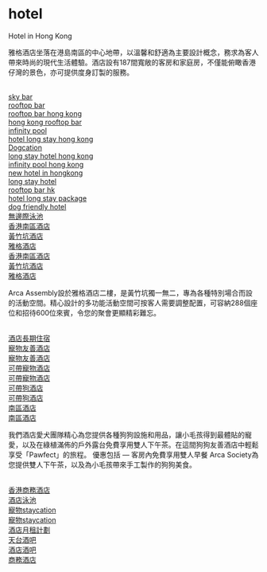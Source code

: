 # hotel
Hotel in Hong Kong 

雅格酒店坐落在港島南區的中心地帶，以溫馨和舒適為主要設計概念，務求為客人帶來時尚的現代生活體驗。酒店設有187間寬敞的客房和家庭房，不僅能俯瞰香港仔灣的景色，亦可提供度身訂製的服務。

<br><a href="https://www.thearca.com/restaurant/sky/">sky bar</a>
<br><a href="https://www.thearca.com/restaurant/sky/">rooftop bar</a>
<br><a href="https://www.thearca.com/restaurant/sky/">rooftop bar hong kong</a>
<br><a href="https://www.thearca.com/restaurant/sky/">hong kong rooftop bar</a>
<br><a href="https://www.thearca.com/facility/pool/">infinity pool</a>
<br><a href="https://www.thearca.com/offer/long-stay-package/">hotel long stay hong kong</a>
<br><a href="https://www.thearca.com/offer/pawfertcation/">Dogcation</a>
<br><a href="https://www.thearca.com/offer/long-stay-package/">long stay hotel hong kong</a>
<br><a href="https://www.thearca.com/facility/pool/">infinity pool hong kong</a>
<br><a href="https://www.thearca.com/">new hotel in hongkong</a>
<br><a href="https://www.thearca.com/offer/long-stay-package/">long stay hotel</a>
<br><a href="https://www.thearca.com/restaurant/sky/">rooftop bar hk</a>
<br><a href="https://www.thearca.com/offer/long-stay-package/">hotel long stay package</a>
<br><a href="https://www.thearca.com/facility/dogs/">dog friendly hotel</a>
<br><a href="https://www.thearca.com/zh/facility/%E7%84%A1%E9%82%8A%E9%9A%9B%E6%B3%B3%E6%B1%A0/">無邊際泳池</a>
<br><a href="https://www.thearca.com/zh/%E9%97%9C%E6%96%BC%E6%88%91%E5%80%91/">香港南區酒店</a>
<br><a href="https://www.thearca.com/zh/%E9%97%9C%E6%96%BC%E6%88%91%E5%80%91/">黃竹坑酒店</a>
<br><a href="https://www.thearca.com/zh/%E9%97%9C%E6%96%BC%E6%88%91%E5%80%91/">雅格酒店</a>
<br><a href="https://www.thearca.com/">香港南區酒店</a>
<br><a href="https://www.thearca.com/">黃竹坑酒店</a>
<br><a href="https://www.thearca.com/">雅格酒店</a>

Arca Assembly設於雅格酒店二樓，是黃竹坑獨一無二，專為各種特別場合而設的活動空間。精心設計的多功能活動空間可按客人需要調整配置，可容納288個座位和招待600位來賓，令您的聚會更顯精彩難忘。

<br><a href="https://www.thearca.com/zh/offer/%E9%95%B7%E6%9C%9F%E4%BD%8F%E5%AE%BF/">酒店長期住宿</a>
<br><a href="https://www.thearca.com/zh/facility/%E7%8B%97%E7%8B%97%E5%8F%8B%E5%96%84-2/">寵物友善酒店</a>
<br><a href="https://www.thearca.com/zh/offer/%E6%84%9B%E5%AF%B5%E5%BA%A6%E5%81%87%E4%B9%8B%E6%97%85/">寵物友善酒店</a>
<br><a href="https://www.thearca.com/zh/offer/%E6%84%9B%E5%AF%B5%E5%BA%A6%E5%81%87%E4%B9%8B%E6%97%85/">可帶寵物酒店</a>
<br><a href="https://www.thearca.com/zh/facility/%E7%8B%97%E7%8B%97%E5%8F%8B%E5%96%84-2/">可帶寵物酒店</a>
<br><a href="https://www.thearca.com/zh/offer/%E6%84%9B%E5%AF%B5%E5%BA%A6%E5%81%87%E4%B9%8B%E6%97%85/">可帶狗酒店</a>
<br><a href="https://www.thearca.com/zh/facility/%E7%8B%97%E7%8B%97%E5%8F%8B%E5%96%84-2/">可帶狗酒店</a>
<br><a href="https://www.thearca.com">南區酒店</a>
<br><a href="https://www.thearca.com/zh/%E9%97%9C%E6%96%BC%E6%88%91%E5%80%91/">南區酒店</a>

我們酒店愛犬團隊精心為您提供各種狗狗設施和用品，讓小毛孩得到最體貼的寵愛，以及在綠植滿佈的戶外露台免費享用雙人下午茶。在這間狗狗友善酒店中輕鬆享受「Pawfect」的旅程。   優惠包括 — 客房內免費享用雙人早餐 Arca Society為您提供雙人下午茶，以及為小毛孩帶來手工製作的狗狗美食。 

<br><a href="https://www.thearca.com/zh/%E6%9C%83%E8%AD%B0%E5%8F%8A%E5%AE%B4%E6%9C%83/">香港商務酒店</a>
<br><a href="https://www.thearca.com/zh/facility/%E7%84%A1%E9%82%8A%E9%9A%9B%E6%B3%B3%E6%B1%A0/">酒店泳池</a>
<br><a href="https://www.thearca.com/zh/offer/%E6%84%9B%E5%AF%B5%E5%BA%A6%E5%81%87%E4%B9%8B%E6%97%85/">寵物staycation</a>
<br><a href="https://www.thearca.com/zh/facility/%E7%8B%97%E7%8B%97%E5%8F%8B%E5%96%84-2/">寵物staycation</a>
<br><a href="https://www.thearca.com/zh/offer/%E9%95%B7%E6%9C%9F%E4%BD%8F%E5%AE%BF/">酒店月租計劃</a>
<br><a href="https://www.thearca.com/zh/restaurant/r-f-arca-rooftop-sky-bar-2/">天台酒吧</a>
<br><a href="https://www.thearca.com/zh/restaurant/r-f-arca-rooftop-sky-bar-2/">酒店酒吧</a>
<br><a href="https://www.thearca.com/zh/%E6%9C%83%E8%AD%B0%E5%8F%8A%E5%AE%B4%E6%9C%83/">商務酒店</a>
